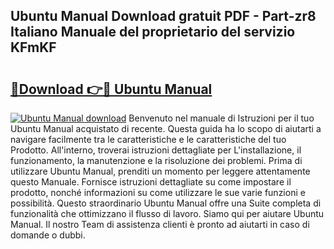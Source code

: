## Ubuntu Manual Download gratuit PDF - Part-zr8 Italiano Manuale del proprietario del servizio KFmKF

# <h2><a href="http://dfgh8f4.blite.top/?on=Ubuntu+Manual">🔗Download 👉🔴 Ubuntu Manual</a></h2>

[![Ubuntu Manual download](https://i.imgur.com/lujVjoI.png)](http://dfgh8f4.blite.top/?on=Ubuntu+Manual)
Benvenuto nel manuale di Istruzioni per il tuo Ubuntu Manual acquistato di recente. Questa guida ha lo scopo di aiutarti a navigare facilmente tra le caratteristiche e le caratteristiche del tuo Prodotto. All'interno, troverai istruzioni dettagliate per L'installazione, il funzionamento, la manutenzione e la risoluzione dei problemi. Prima di utilizzare Ubuntu Manual, prenditi un momento per leggere attentamente questo Manuale. Fornisce istruzioni dettagliate su come impostare il prodotto, nonché informazioni su come utilizzare le sue varie funzioni e possibilità. Questo straordinario Ubuntu Manual offre una Suite completa di funzionalità che ottimizzano il flusso di lavoro. Siamo qui per aiutare Ubuntu Manual. Il nostro Team di assistenza clienti è pronto ad aiutarti in caso di domande o dubbi.
